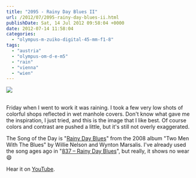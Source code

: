 ```yaml
---
title: "2095 - Rainy Day Blues II"
url: /2012/07/2095-rainy-day-blues-ii.html
publishDate: Sat, 14 Jul 2012 09:58:04 +0000
date: 2012-07-14 11:58:04
categories: 
  - "olympus-m-zuiko-digital-45-mm-f1-8"
tags: 
  - "austria"
  - "olympus-om-d-e-m5"
  - "rain"
  - "vienna"
  - "wien"
---
```

<div class="container">
<div class="center"><a target="_blank" href="https://d25zfm9zpd7gm5.cloudfront.net/1200x1200/2012/20120713_083513_lr.jpg"><img src="https://d25zfm9zpd7gm5.cloudfront.net/0600x0600/2012/20120713_083513_lr.jpg" /></a></div>
</div>
<br />

Friday when I went to work it was raining. I took a few very low shots of colorful shops reflected in wet manhole covers. Don't know what gave me the inspiration, I just tried, and this is the image that I like best. Of course colors and contrast are pushed a little, but it's still not overly exaggerated. 

 The Song of the Day is "<a href="http://www.lyricsmode.com/lyrics/w/willie_nelson/rainy_day_blues.html" target="_blank">Rainy Day Blues</a>" from the 2008 album "Two Men With The Blues" by Willie Nelson and Wynton Marsalis. I've already used the song ages ago in "<a href="/2009/01/837-rainy-day-blues.html" target="_blank">837 – Rainy Day Blues</a>", but really, it shows no wear 😄 

Hear it on <a href="http://www.youtube.com/watch?v=wqdFsEGblqU" target="_blank">YouTube</a>.
